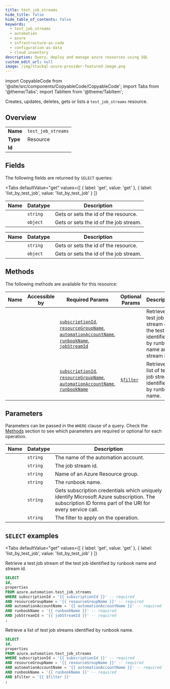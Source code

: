 ```yaml
--- 
title: test_job_streams
hide_title: false
hide_table_of_contents: false
keywords:
  - test_job_streams
  - automation
  - azure
  - infrastructure-as-code
  - configuration-as-data
  - cloud inventory
description: Query, deploy and manage azure resources using SQL
custom_edit_url: null
image: /img/stackql-azure-provider-featured-image.png
---
```


import CopyableCode from '@site/src/components/CopyableCode/CopyableCode';
import Tabs from '@theme/Tabs';
import TabItem from '@theme/TabItem';

Creates, updates, deletes, gets or lists a <code>test_job_streams</code> resource.

## Overview
<table><tbody>
<tr><td><b>Name</b></td><td><code>test_job_streams</code></td></tr>
<tr><td><b>Type</b></td><td>Resource</td></tr>
<tr><td><b>Id</b></td><td><CopyableCode code="azure.automation.test_job_streams" /></td></tr>
</tbody></table>

## Fields

The following fields are returned by `SELECT` queries:

<Tabs
    defaultValue="get"
    values={[
        { label: 'get', value: 'get' },
        { label: 'list_by_test_job', value: 'list_by_test_job' }
    ]}
>
<TabItem value="get">

<table>
<thead>
    <tr>
    <th>Name</th>
    <th>Datatype</th>
    <th>Description</th>
    </tr>
</thead>
<tbody>
<tr>
    <td><CopyableCode code="id" /></td>
    <td><code>string</code></td>
    <td>Gets or sets the id of the resource.</td>
</tr>
<tr>
    <td><CopyableCode code="properties" /></td>
    <td><code>object</code></td>
    <td>Gets or sets the id of the job stream.</td>
</tr>
</tbody>
</table>
</TabItem>
<TabItem value="list_by_test_job">

<table>
<thead>
    <tr>
    <th>Name</th>
    <th>Datatype</th>
    <th>Description</th>
    </tr>
</thead>
<tbody>
<tr>
    <td><CopyableCode code="id" /></td>
    <td><code>string</code></td>
    <td>Gets or sets the id of the resource.</td>
</tr>
<tr>
    <td><CopyableCode code="properties" /></td>
    <td><code>object</code></td>
    <td>Gets or sets the id of the job stream.</td>
</tr>
</tbody>
</table>
</TabItem>
</Tabs>

## Methods

The following methods are available for this resource:

<table>
<thead>
    <tr>
    <th>Name</th>
    <th>Accessible by</th>
    <th>Required Params</th>
    <th>Optional Params</th>
    <th>Description</th>
    </tr>
</thead>
<tbody>
<tr>
    <td><a href="#get"><CopyableCode code="get" /></a></td>
    <td><CopyableCode code="select" /></td>
    <td><a href="#parameter-subscriptionId"><code>subscriptionId</code></a>, <a href="#parameter-resourceGroupName"><code>resourceGroupName</code></a>, <a href="#parameter-automationAccountName"><code>automationAccountName</code></a>, <a href="#parameter-runbookName"><code>runbookName</code></a>, <a href="#parameter-jobStreamId"><code>jobStreamId</code></a></td>
    <td></td>
    <td>Retrieve a test job stream of the test job identified by runbook name and stream id.</td>
</tr>
<tr>
    <td><a href="#list_by_test_job"><CopyableCode code="list_by_test_job" /></a></td>
    <td><CopyableCode code="select" /></td>
    <td><a href="#parameter-subscriptionId"><code>subscriptionId</code></a>, <a href="#parameter-resourceGroupName"><code>resourceGroupName</code></a>, <a href="#parameter-automationAccountName"><code>automationAccountName</code></a>, <a href="#parameter-runbookName"><code>runbookName</code></a></td>
    <td><a href="#parameter-$filter"><code>$filter</code></a></td>
    <td>Retrieve a list of test job streams identified by runbook name.</td>
</tr>
</tbody>
</table>

## Parameters

Parameters can be passed in the `WHERE` clause of a query. Check the [Methods](#methods) section to see which parameters are required or optional for each operation.

<table>
<thead>
    <tr>
    <th>Name</th>
    <th>Datatype</th>
    <th>Description</th>
    </tr>
</thead>
<tbody>
<tr id="parameter-automationAccountName">
    <td><CopyableCode code="automationAccountName" /></td>
    <td><code>string</code></td>
    <td>The name of the automation account.</td>
</tr>
<tr id="parameter-jobStreamId">
    <td><CopyableCode code="jobStreamId" /></td>
    <td><code>string</code></td>
    <td>The job stream id.</td>
</tr>
<tr id="parameter-resourceGroupName">
    <td><CopyableCode code="resourceGroupName" /></td>
    <td><code>string</code></td>
    <td>Name of an Azure Resource group.</td>
</tr>
<tr id="parameter-runbookName">
    <td><CopyableCode code="runbookName" /></td>
    <td><code>string</code></td>
    <td>The runbook name.</td>
</tr>
<tr id="parameter-subscriptionId">
    <td><CopyableCode code="subscriptionId" /></td>
    <td><code>string</code></td>
    <td>Gets subscription credentials which uniquely identify Microsoft Azure subscription. The subscription ID forms part of the URI for every service call.</td>
</tr>
<tr id="parameter-$filter">
    <td><CopyableCode code="$filter" /></td>
    <td><code>string</code></td>
    <td>The filter to apply on the operation.</td>
</tr>
</tbody>
</table>

## `SELECT` examples

<Tabs
    defaultValue="get"
    values={[
        { label: 'get', value: 'get' },
        { label: 'list_by_test_job', value: 'list_by_test_job' }
    ]}
>
<TabItem value="get">

Retrieve a test job stream of the test job identified by runbook name and stream id.

```sql
SELECT
id,
properties
FROM azure.automation.test_job_streams
WHERE subscriptionId = '{{ subscriptionId }}' -- required
AND resourceGroupName = '{{ resourceGroupName }}' -- required
AND automationAccountName = '{{ automationAccountName }}' -- required
AND runbookName = '{{ runbookName }}' -- required
AND jobStreamId = '{{ jobStreamId }}' -- required
;
```
</TabItem>
<TabItem value="list_by_test_job">

Retrieve a list of test job streams identified by runbook name.

```sql
SELECT
id,
properties
FROM azure.automation.test_job_streams
WHERE subscriptionId = '{{ subscriptionId }}' -- required
AND resourceGroupName = '{{ resourceGroupName }}' -- required
AND automationAccountName = '{{ automationAccountName }}' -- required
AND runbookName = '{{ runbookName }}' -- required
AND $filter = '{{ $filter }}'
;
```
</TabItem>
</Tabs>
